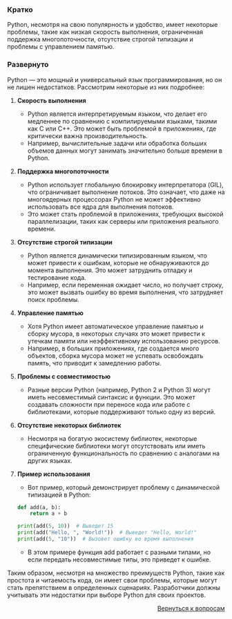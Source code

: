 ### Кратко

Python, несмотря на свою популярность и удобство, имеет некоторые проблемы, такие как низкая скорость выполнения,
ограниченная поддержка многопоточности, отсутствие строгой типизации и проблемы с управлением памятью.

### Развернуто

Python — это мощный и универсальный язык программирования, но он не лишен недостатков. Рассмотрим некоторые из них
подробнее:

1. **Скорость выполнения**
    - Python является интерпретируемым языком, что делает его медленнее по сравнению с компилируемыми языками, такими
      как C или C++. Это может быть проблемой в приложениях, где критически важна производительность.
    - Например, вычислительные задачи или обработка больших объемов данных могут занимать значительно больше времени
      в Python.

2. **Поддержка многопоточности**
    - Python использует глобальную блокировку интерпретатора (GIL), что ограничивает выполнение потоков. Это означает,
      что даже на многоядерных процессорах Python не может эффективно использовать все ядра для выполнения потоков.
    - Это может стать проблемой в приложениях, требующих высокой параллелизации, таких как серверы или приложения
      реального времени.

3. **Отсутствие строгой типизации**
    - Python является динамически типизированным языком, что может привести к ошибкам, которые не обнаруживаются до
      момента выполнения. Это может затруднить отладку и тестирование кода.
    - Например, если переменная ожидает число, но получает строку, это может вызвать ошибку во время выполнения, что
      затрудняет поиск проблемы.

4. **Управление памятью**
    - Хотя Python имеет автоматическое управление памятью и сборку мусора, в некоторых случаях это может привести к
      утечкам памяти или неэффективному использованию ресурсов.
    - Например, в больших приложениях, где создается много объектов, сборка мусора может не успевать освобождать память,
      что приводит к замедлению работы.

5. **Проблемы с совместимостью**
    - Разные версии Python (например, Python 2 и Python 3) могут иметь несовместимый синтаксис и функции. Это может
      создавать сложности при переносе кода или работе с библиотеками, которые поддерживают только одну из версий.

6. **Отсутствие некоторых библиотек**
    - Несмотря на богатую экосистему библиотек, некоторые специфические библиотеки могут отсутствовать или иметь
      ограниченную функциональность по сравнению с аналогами на других языках.

7. **Пример использования**
    - Вот пример, который демонстрирует проблему с динамической типизацией в Python:
    ```Python
    def add(a, b):
        return a + b

    print(add(5, 10))  # Выведет 15
    print(add("Hello, ", "World!"))  # Выведет "Hello, World!"
    print(add(5, "10"))  # Вызовет ошибку во время выполнения
    ```
    - В этом примере функция add работает с разными типами, но если передать несовместимые типы, это приведет к ошибке.

Таким образом, несмотря на множество преимуществ Python, такие как простота и читаемость кода, он имеет свои проблемы,
которые могут стать препятствием в определенных сценариях. Разработчики должны учитывать эти недостатки при выборе
Python для своих проектов.

<div align="right">

[Вернуться к вопросам](../Вопросы.md)

</div>
